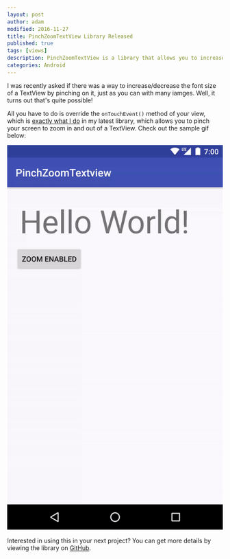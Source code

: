 ```yaml
---
layout: post
author: adam
modified: 2016-11-27
title: PinchZoomTextView Library Released
published: true
tags: [views]
description: PinchZoomTextView is a library that allows you to increase/decrease the font size with a two finger gesture.
categories: Android
---
```


I was recently asked if there was a way to increase/decrease the font size of a TextView by pinching on it, just as you can with many iamges. Well, it turns out that's quite possible!

All you have to do is override the `onTouchEvent()` method of your view, which is [exactly what I do](https://github.com/androidessence/PinchZoomTextView/blob/master/lib/src/main/java/com/androidessence/pinchzoomtextview/PinchZoomTextView.java#L67-L86) in my latest library, which allows you to pinch your screen to zoom in and out of a TextView. Check out the sample gif below:

<!--more-->

![Sample Gif](/images/pztv-sample.gif)

Interested in using this in your next project? You can get more details by viewing the library on [GitHub](https://github.com/androidessence/PinchZoomTextView).
